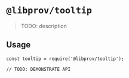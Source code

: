 # `@libprov/tooltip`

> TODO: description

## Usage

```
const tooltip = require('@libprov/tooltip');

// TODO: DEMONSTRATE API
```
